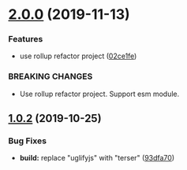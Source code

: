 # [2.0.0](https://github.com/cycjimmy/h5-preloader/compare/v1.0.2...v2.0.0) (2019-11-13)


### Features

* use rollup refactor project ([02ce1fe](https://github.com/cycjimmy/h5-preloader/commit/02ce1fe12d42f5338b6a3782d026e9467dff0ec5))


### BREAKING CHANGES

* Use rollup refactor project. Support esm module.

## [1.0.2](https://github.com/cycjimmy/h5-preloader/compare/v1.0.1...v1.0.2) (2019-10-25)


### Bug Fixes

* **build:** replace "uglifyjs" with "terser" ([93dfa70](https://github.com/cycjimmy/h5-preloader/commit/93dfa707a98d3c66dfebc9fd1c410c1d313f5410))
